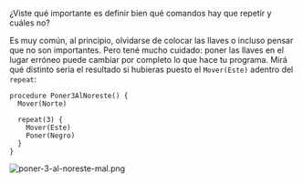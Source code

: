 ¿Viste qué importante es definir bien qué comandos hay que repetir y cuáles no?

Es muy común, al principio, olvidarse de colocar las llaves o incluso pensar que no son importantes. Pero tené mucho cuidado: poner las llaves en el lugar erróneo puede cambiar por completo lo que hace tu programa. Mirá qué distinto sería el resultado si hubieras puesto el `Mover(Este)` adentro del `repeat`:

```puppet
procedure Poner3AlNoreste() {
  Mover(Norte)

  repeat(3) {
    Mover(Este)
    Poner(Negro)
  }
}
```

![poner-3-al-noreste-mal.png](https://raw.githubusercontent.com/sagrado-corazon-alcal/mumuki-guia-fundamentos-repeticion-simple/master/images/poner-3-al-noreste-mal.png)